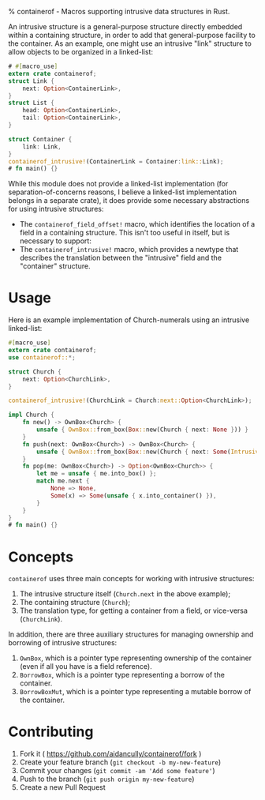 % containerof - Macros supporting intrusive data structures in Rust.

An intrusive structure is a general-purpose structure directly
embedded within a containing structure, in order to add that
general-purpose facility to the container. As an example, one might
use an intrusive "link" structure to allow objects to be organized in
a linked-list:

```rust
# #[macro_use]
extern crate containerof;
struct Link {
    next: Option<ContainerLink>,
}
struct List {
    head: Option<ContainerLink>,
    tail: Option<ContainerLink>,
}

struct Container {
    link: Link,
}
containerof_intrusive!(ContainerLink = Container:link::Link);
# fn main() {}
```

While this module does not provide a linked-list implementation (for
separation-of-concerns reasons, I believe a linked-list implementation
belongs in a separate crate), it does provide some necessary
abstractions for using intrusive structures:

* The `containerof_field_offset!` macro, which identifies the location
of a field in a containing structure. This isn't too useful in
itself, but is necessary to support:
* The `containerof_intrusive!` macro, which provides a newtype that
describes the translation between the "intrusive" field and the
"container" structure.

# Usage

Here is an example implementation of Church-numerals using an
intrusive linked-list:

```rust
#[macro_use]
extern crate containerof;
use containerof::*;

struct Church {
    next: Option<ChurchLink>,
}

containerof_intrusive!(ChurchLink = Church:next::Option<ChurchLink>);

impl Church {
    fn new() -> OwnBox<Church> {
        unsafe { OwnBox::from_box(Box::new(Church { next: None })) }
    }
    fn push(next: OwnBox<Church>) -> OwnBox<Church> {
        unsafe { OwnBox::from_box(Box::new(Church { next: Some(Intrusive::from_container(next)) })) }
    }
    fn pop(me: OwnBox<Church>) -> Option<OwnBox<Church>> {
        let me = unsafe { me.into_box() };
        match me.next {
            None => None,
            Some(x) => Some(unsafe { x.into_container() }),
        }
    }
}
# fn main() {}
```

# Concepts

`containerof` uses three main concepts for working with intrusive
structures:

1. The intrusive structure itself (`Church.next` in the above example);
2. The containing structure (`Church`);
3. The translation type, for getting a container from a field,
or vice-versa (`ChurchLink`).

In addition, there are three auxiliary structures for managing
ownership and borrowing of intrusive structures:

1. `OwnBox`, which is a pointer type representing ownership of the
container (even if all you have is a field reference).
2. `BorrowBox`, which is a pointer type representing a borrow of the
container.
3. `BorrowBoxMut`, which is a pointer type representing a mutable
borrow of the container.

# Contributing

1. Fork it ( https://github.com/aidancully/containerof/fork )
2. Create your feature branch (`git checkout -b my-new-feature`)
3. Commit your changes (`git commit -am 'Add some feature'`)
4. Push to the branch (`git push origin my-new-feature`)
5. Create a new Pull Request
